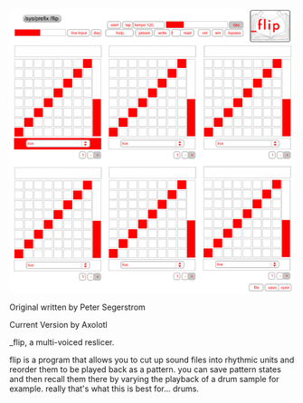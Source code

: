 ![](flip6.png)

Original written by Peter Segerstrom 

Current Version by Axolotl

_flip, a multi-voiced reslicer. 

flip is a program that allows you to cut up sound files into rhythmic units and reorder them to be played back as a pattern. you can save pattern states and then recall them there by varying the playback of a drum sample for example. really that's what this is best for... drums. 